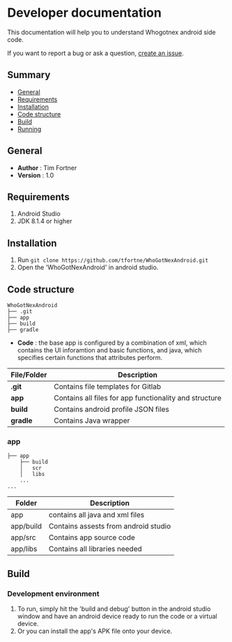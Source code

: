 # Developer documentation #

This documentation will help you to understand Whogotnex android side code.  

If you want to report a bug or ask a question, [create an issue](https://github.com/tfortne/WhoGotNexAndroid/issues/new).

## Summary ##

- [General](#general)
- [Requirements](#requirements)
- [Installation](#installation)
- [Code structure](#code-structure)
- [Build](#build)
- [Running](#running)

## General ##

- **Author** : Tim Fortner
- **Version** : 1.0

## Requirements ##

1. Android Studio 
2. JDK 8.1.4 or higher

## Installation ##

1. Run `git clone https://github.com/tfortne/WhoGotNexAndroid.git`
2. Open the 'WhoGotNexAndroid' in android studio.

## Code structure ##

```
WhoGotNexAndroid
├── .git
├── app
├── build
├── gradle
```

- **Code** : the base app is configured by a combination of xml, which contains the UI inforamtion and basic functions, and java, which specifies certain functions that attributes perform.

|File/Folder|Description|
|---|---|
|**.git**|Contains file templates for Gitlab|
|**app**|Contains all files for app functionality and structure|
|**build**|Contains android profile JSON files|
|**gradle**|Contains Java wrapper|

### app ###

```
├── app
    ├── build
    │   scr
    │   libs
    ...
...
```
|Folder|Description|
|---|---|
|app|contains all java and xml files|
|app/build|Contains assests from android studio|
|app/src|Contains app source code|
|app/libs|Contains all libraries needed|

## Build ##

### Development environment  

1. To run, simply hit the 'build and debug' button in the android studio window and have an android device ready to run the code or a virtual device.
2. Or you can install the app's APK file onto your device.
